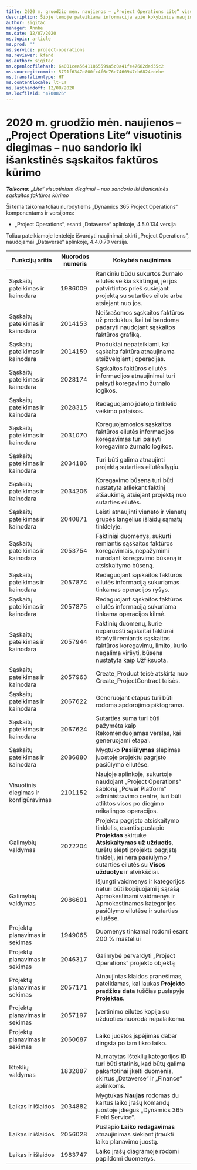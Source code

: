 ```yaml
---
title: 2020 m. gruodžio mėn. naujienos – „Project Operations Lite“ visuotinis diegimas – nuo sandorio iki išankstinės sąskaitos faktūros kūrimo
description: Šioje temoje pateikiama informacija apie kokybinius naujinimus, pasiekiamus 2020 m. gruodžio mėn. „Project Operations Lite” visuotinio diegimo leidime – nuo sandorio iki išankstinės sąskaitos faktūros kūrimo.
author: sigitac
manager: Annbe
ms.date: 12/07/2020
ms.topic: article
ms.prod: ''
ms.service: project-operations
ms.reviewer: kfend
ms.author: sigitac
ms.openlocfilehash: 6a001cea56411865599a5c0a41fe47682dad35c2
ms.sourcegitcommit: 5791f6347e800fc4f6c76e7460947cb6824edebe
ms.translationtype: HT
ms.contentlocale: lt-LT
ms.lasthandoff: 12/08/2020
ms.locfileid: "4700826"
---
```

# <a name="whats-new-december-2020---project-operations-lite-deployment---deal-to-proforma-invoicing"></a>2020 m. gruodžio mėn. naujienos – „Project Operations Lite“ visuotinis diegimas – nuo sandorio iki išankstinės sąskaitos faktūros kūrimo

_**Taikoma:** „Lite“ visuotiniam diegimui – nuo sandorio iki išankstinės sąskaitos faktūros kūrimo_

Ši tema taikoma toliau nurodytiems „Dynamics 365 Project Operations“ komponentams ir versijoms:

  - „Project Operations“, esanti „Dataverse“ aplinkoje, 4.5.0.134 versija 

Toliau pateikiamoje lentelėje išvardyti naujinimai, skirti „Project Operations”, naudojamai „Dataverse“ aplinkoje, 4.4.0.70 versija.

| **Funkcijų sritis** | **Nuorodos numeris** | **Kokybės naujinimas** |
| --- | --- | --- |
| Sąskaitų pateikimas ir kainodara | 1986009 | Rankiniu būdu sukurtos žurnalo eilutės veikia skirtingai, jei jos patvirtintos prieš susiejant projektą su sutarties eilute arba atsiejant nuo jos. |
| Sąskaitų pateikimas ir kainodara | 2014153 | Neišrašomos sąskaitos faktūros už produktus, kai tai bandoma padaryti naudojant sąskaitos faktūros grafiką. |
| Sąskaitų pateikimas ir kainodara | 2014159 | Produktai nepateikiami, kai sąskaita faktūra atnaujinama atsižvelgiant į operacijas. |
| Sąskaitų pateikimas ir kainodara | 2028174 | Sąskaitos faktūros eilutės informacijos atnaujinimai turi paisyti koregavimo žurnalo logikos. |
| Sąskaitų pateikimas ir kainodara | 2028315 | Redaguojamo įdėtojo tinklelio veikimo pataisos. |
| Sąskaitų pateikimas ir kainodara | 2031070 | Koreguojamosios sąskaitos faktūros eilutės informacijos koregavimas turi paisyti koregavimo žurnalo logikos. |
| Sąskaitų pateikimas ir kainodara | 2034186 | Turi būti galima atnaujinti projektą sutarties eilutės lygiu. |
| Sąskaitų pateikimas ir kainodara | 2034206 | Koregavimo būsena turi būti nustatyta atliekant faktinį atšaukimą, atsiejant projektą nuo sutarties eilutės. |
| Sąskaitų pateikimas ir kainodara | 2040871 | Leisti atnaujinti vieneto ir vienetų grupės langelius išlaidų sąmatų tinklelyje. |
| Sąskaitų pateikimas ir kainodara | 2053754 | Faktiniai duomenys, sukurti remiantis sąskaitos faktūros koregavimais, nepažymimi nurodant koregavimo būseną ir atsiskaitymo būseną. |
| Sąskaitų pateikimas ir kainodara | 2057874 | Redaguojant sąskaitos faktūros eilutės informaciją sukuriamas tinkamas operacijos ryšys. |
| Sąskaitų pateikimas ir kainodara | 2057875 | Redaguojant sąskaitos faktūros eilutės informaciją sukuriama tinkama operacijos kilmė. |
| Sąskaitų pateikimas ir kainodara | 2057944 | Faktinių duomenų, kurie neparuošti sąskaitai faktūrai išrašyti remiantis sąskaitos faktūros koregavimu, limito, kurio negalima viršyti, būsena nustatyta kaip Užfiksuota. |
| Sąskaitų pateikimas ir kainodara | 2057963 | Create\_Product teisė atskirta nuo Create\_ProjectContract teisės. |
| Sąskaitų pateikimas ir kainodara | 2067622 | Generuojant etapus turi būti rodoma apdorojimo piktograma. |
| Sąskaitų pateikimas ir kainodara | 2067624 | Sutarties suma turi būti pažymėta kaip Rekomenduojamas verslas, kai generuojami etapai. |
| Sąskaitų pateikimas ir kainodara | 2086880 | Mygtuko **Pasiūlymas** slėpimas juostoje projektu pagrįsto pasiūlymo eilutėse. |
| Visuotinis diegimas ir konfigūravimas | 2101152 | Naujoje aplinkoje, sukurtoje naudojant „Project Operations“ šabloną „Power Platform“ administravimo centre, turi būti atliktos visos po diegimo reikalingos operacijos. |
|  Galimybių valdymas | 2022204 | Projektu pagrįsto atsiskaitymo tinklelis, esantis puslapio **Projektas** skirtuke **Atsiskaitymas už užduotis**, turėtų slėpti projektu pagrįstą tinklelį, jei nėra pasiūlymo / sutarties eilutės su **Visos užduotys** ir atvirkščiai. |
|  Galimybių valdymas | 2086601 | Išjungti vaidmenys ir kategorijos neturi būti kopijuojami į sąrašą Apmokestinami vaidmenys ir Apmokestinamos kategorijos pasiūlymo eilutėse ir sutarties eilutėse. |
| Projektų planavimas ir sekimas | 1949065 | Duomenys tinkamai rodomi esant 200 % masteliui |
| Projektų planavimas ir sekimas | 2046317 | Galimybė pervardyti „Project Operations“ projekto objektą |
| Projektų planavimas ir sekimas | 2057171 | Atnaujintas klaidos pranešimas, pateikiamas, kai laukas **Projekto pradžios data** tuščias puslapyje **Projektas**. |
| Projektų planavimas ir sekimas | 2057197 | Įvertinimo eilutės kopija su užduoties nuoroda nepalaikoma. |
| Projektų planavimas ir sekimas | 2060687 | Laiko juostos įspėjimas dabar dingsta po tam tikro laiko. |
| Išteklių valdymas | 1832887 | Numatytas išteklių kategorijos ID turi būti statinis, kad būtų galima pakartotinai įkelti duomenis, skirtus „Dataverse“ ir „Finance“ aplinkoms. |
| Laikas ir išlaidos | 2034882 | Mygtukas **Naujas** rodomas du kartus laiko įrašų komandų juostoje įdiegus „Dynamics 365 Field Service“. |
| Laikas ir išlaidos | 2056028 | Puslapio **Laiko redagavimas** atnaujinimas siekiant įtraukti laiko planavimo juostą. |
| Laikas ir išlaidos | 1983747 | Laiko įrašų diagramoje rodomi papildomi duomenys. |
